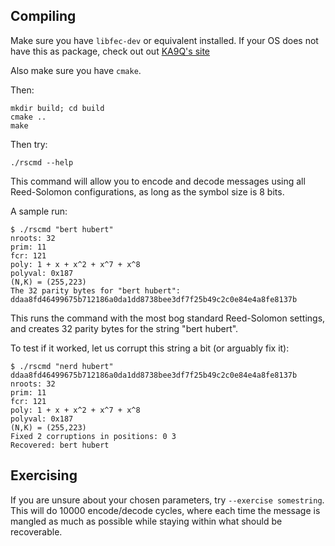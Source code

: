 Compiling
---------
Make sure you have `libfec-dev` or equivalent installed. If your OS does not
have this as package, check out out [KA9Q's
site](http://www.ka9q.net/code/fec/)

Also make sure you have `cmake`.

Then:

```
mkdir build; cd build 
cmake ..
make
```

Then try: 

```
./rscmd --help
```

This command will allow you to encode and decode messages using all
Reed-Solomon configurations, as long as the symbol size is 8 bits. 

A sample run:

```
$ ./rscmd "bert hubert"
nroots: 32
prim: 11
fcr: 121
poly: 1 + x + x^2 + x^7 + x^8
polyval: 0x187
(N,K) = (255,223)
The 32 parity bytes for "bert hubert": ddaa8fd46499675b712186a0da1dd8738bee3df7f25b49c2c0e84e4a8fe8137b
```

This runs the command with the most bog standard Reed-Solomon settings, and
creates 32 parity bytes for the string "bert hubert". 

To test if it worked, let us corrupt this string a bit (or arguably fix it):

```
$ ./rscmd "nerd hubert" ddaa8fd46499675b712186a0da1dd8738bee3df7f25b49c2c0e84e4a8fe8137b
nroots: 32
prim: 11
fcr: 121
poly: 1 + x + x^2 + x^7 + x^8
polyval: 0x187
(N,K) = (255,223)
Fixed 2 corruptions in positions: 0 3
Recovered: bert hubert
```

Exercising
----------
If you are unsure about your chosen parameters, try `--exercise somestring`.
This will do 10000 encode/decode cycles, where each time the message is
mangled as much as possible while staying within what should be recoverable.
